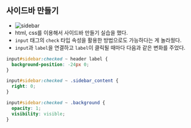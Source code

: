 ## 사이드바 만들기

- ![sidebar]('./sidebar.gif')
- html, css를 이용해서 사이드바 만들기 실습을 했다.
- `input` 태그의 `check` 타입 속성을 활용한 방법으로도 가능하다는 게 놀라웠다.
- `input`과 `label`을 연결하고 `label`이 클릭될 때마다 다음과 같은 변화를 주었다.

```css
input#sidebar:checked ~ header label {
  background-position: -24px 0;
}

input#sidebar:checked ~ .sidebar_content {
  right: 0;
}

input#sidebar:checked ~ .background {
  opacity: 1;
  visibility: visible;
}
```
